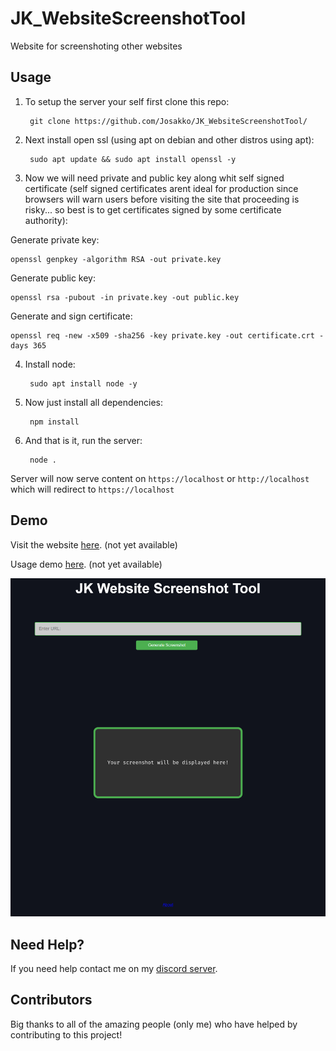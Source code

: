 # JK_WebsiteScreenshotTool
Website for screenshoting other websites

## Usage

1. To setup the server your self first clone this repo:

        git clone https://github.com/Josakko/JK_WebsiteScreenshotTool/

2. Next install open ssl (using apt on debian and other distros using apt):

        sudo apt update && sudo apt install openssl -y

3. Now we will need private and public key along whit self signed certificate (self signed certificates arent ideal for production since browsers will warn users before visiting the site that proceeding is risky... so best is to get certificates signed by some certificate authority):

Generate private key:

    openssl genpkey -algorithm RSA -out private.key

Generate public key:

    openssl rsa -pubout -in private.key -out public.key

Generate and sign certificate:

    openssl req -new -x509 -sha256 -key private.key -out certificate.crt -days 365

4. Install node:

        sudo apt install node -y

5. Now just install all dependencies:
    
        npm install

6. And that is it, run the server:

        node .

Server will now serve content on `https://localhost` or `http://localhost` which will redirect to `https://localhost`

## Demo
 
Visit the website [here](). (not yet available)

Usage demo [here](). (not yet available)

<p align="center">
  <img alt="issue" src="https://github.com/Josakko/JK_WebsiteScreenshotTool/blob/main/screenshot.png?raw=true" width="1000px">
</p>

## Need Help?

If you need help contact me on my [discord server](https://discord.gg/xgET5epJE6).

## Contributors

Big thanks to all of the amazing people (only me) who have helped by contributing to this project!
